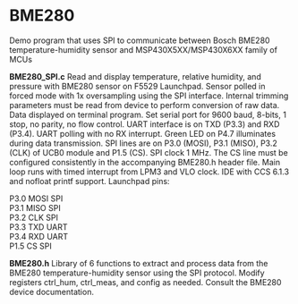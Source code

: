 # BME280
Demo program that uses SPI to communicate between Bosch BME280 temperature-humidity sensor and MSP430X5XX/MSP430X6XX family of MCUs

<p><b>BME280_SPI.c</b>    Read and display temperature, relative humidity, and pressure with BME280 sensor on F5529 Launchpad.  
 Sensor polled in forced mode with 1x oversampling using the SPI interface. Internal trimming parameters must be
 read from device to perform conversion of raw data.  Data displayed on terminal program. 
Set serial port for 9600 baud, 8-bits, 1 stop, no parity, no flow control. UART interface is on TXD (P3.3) and RXD (P3.4). UART polling with no RX interrupt. Green LED on P4.7 illuminates during data transmission. SPI lines are on P3.0 (MOSI), P3.1 (MISO), P3.2 (CLK) of UCB0 module
and P1.5 (CS). SPI clock 1 MHz. The CS line must be configured consistently in the accompanying BME280.h header file. Main loop runs with timed interrupt from LPM3 and VLO clock. IDE with CCS 6.1.3 and nofloat printf support. Launchpad pins:
<p>P3.0  MOSI  SPI
<br>P3.1  MISO  SPI
<br>P3.2  CLK  SPI
<br>P3.3  TXD  UART
<br>P3.4  RXD  UART
<br>P1.5  CS  SPI
 
 <p><b>BME280.h</b>    Library of 6 functions to extract and process data from the BME280 temperature-humidity sensor using 
	the SPI protocol. Modify registers ctrl_hum, ctrl_meas, and config
 as needed.  Consult the BME280 device documentation.

